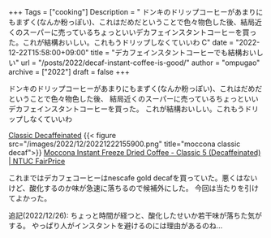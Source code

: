 +++
Tags = ["cooking"]
Description = " ドンキのドリップコーヒーがあまりにもまずく(なんか粉っぽい)、これはだめだということで色々物色した後、結局近くのスーパーに売っているちょっといいデカフェインスタントコーヒーを買った。これが結構おいしい。これもうドリップしなくていいわ  C"
date = "2022-12-22T15:58:00+09:00"
title = "デカフェインスタントコーヒーでも結構おいしい"
url = "/posts/2022/decaf-instant-coffee-is-good/"
author = "ompugao"
archive = ["2022"]
draft = false
+++

<body>
<p>ドンキのドリップコーヒーがあまりにもまずく(なんか粉っぽい)、これはだめだということで色々物色した後、
結局近くのスーパーに売っているちょっといいデカフェインスタントコーヒーを買った。
これが結構おいしい。これもうドリップしなくていいわ</p>

<p><a href="https://www.moccona.com.au/our-coffee/classic-decaffeinated/">Classic Decaffeinated</a>
{{< figure src="/images/2022/12/20221222155900.png" title="moccona classic decaf">}}
<a href="https://www.fairprice.com.sg/product/moccona-classic-decaffeinated-coffee-100g-13052632">Moccona Instant Freeze Dried Coffee - Classic 5 (Decaffeinated) | NTUC FairPrice</a></p>

<p>これまではデカフェコーヒーはnescafe gold decafを買っていた。悪くはないけど、酸化するのか味が急速に落ちるので候補外にした。
今回は当たりを引けてよかった。</p>

<p>追記(2022/12/26):
ちょっと時間が経つと、酸化したせいか若干味が落ちた気がする。
やっぱり人がインスタントを避けるのには理由があるのね…</p>
</body>
